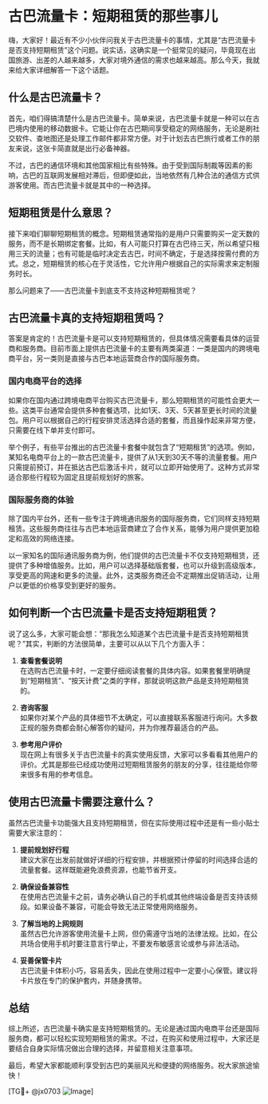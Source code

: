 # 古巴流量卡：短期租赁的那些事儿

嗨，大家好！最近有不少小伙伴问我关于古巴流量卡的事情，尤其是“古巴流量卡是否支持短期租赁”这个问题。说实话，这确实是一个挺常见的疑问，毕竟现在出国旅游、出差的人越来越多，大家对境外通信的需求也越来越高。那么今天，我就来给大家详细解答一下这个话题。

## 什么是古巴流量卡？

首先，咱们得搞清楚什么是古巴流量卡。简单来说，古巴流量卡就是一种可以在古巴境内使用的移动数据卡。它能让你在古巴期间享受稳定的网络服务，无论是刷社交软件、查地图还是处理工作邮件都非常方便。对于计划去古巴旅行或者工作的朋友来说，这张卡简直就是出行必备神器。

不过，古巴的通信环境和其他国家相比有些特殊。由于受到国际制裁等因素的影响，古巴的互联网发展相对滞后，但即便如此，当地依然有几种合法的通信方式供游客使用。而古巴流量卡就是其中的一种选择。

## 短期租赁是什么意思？

接下来咱们聊聊短期租赁的概念。短期租赁通常指的是用户只需要购买一定天数的服务，而不是长期绑定套餐。比如，有人可能只打算在古巴待三天，所以希望只租用三天的流量；也有可能是临时决定去古巴，时间不确定，于是选择按需付费的方式。总之，短期租赁的核心在于灵活性，它允许用户根据自己的实际需求来定制服务时长。

那么问题来了——古巴流量卡到底支不支持这种短期租赁呢？

## 古巴流量卡真的支持短期租赁吗？

答案是肯定的！古巴流量卡是可以支持短期租赁的，但具体情况需要看具体的运营商和服务商。目前市面上提供古巴流量卡的主要有两类渠道：一类是国内的跨境电商平台，另一类则是直接与古巴本地运营商合作的国际服务商。

### 国内电商平台的选择

如果你在国内通过跨境电商平台购买古巴流量卡，那么短期租赁的可能性会更大一些。这类平台通常会提供多种套餐选项，比如1天、3天、5天甚至更长时间的流量包。用户可以根据自己的行程安排灵活选择合适的套餐，而且操作起来非常方便，只需要在线下单并支付即可。

举个例子，有些平台推出的古巴流量卡套餐中就包含了“短期租赁”的选项。例如，某知名电商平台上的一款古巴流量卡，提供了从1天到30天不等的流量套餐。用户只需提前预订，并在抵达古巴后激活卡片，就可以立即开始使用了。这种方式非常适合那些行程较为固定且提前规划好的旅客。

### 国际服务商的体验

除了国内平台外，还有一些专注于跨境通讯服务的国际服务商，它们同样支持短期租赁。这些服务商往往与古巴本地运营商建立了合作关系，能够为用户提供更加稳定和高效的网络连接。

以一家知名的国际通讯服务商为例，他们提供的古巴流量卡不仅支持短期租赁，还提供了多种增值服务。比如，用户可以选择基础版套餐，也可以升级到高级版本，享受更高的网速和更多的流量。此外，这类服务商还会不定期推出促销活动，让用户以更低的价格享受到更好的服务。

## 如何判断一个古巴流量卡是否支持短期租赁？

说了这么多，大家可能会想：“那我怎么知道某个古巴流量卡是否支持短期租赁呢？”其实，判断的方法很简单，主要可以从以下几个方面入手：

1. **查看套餐说明**  
   在选购古巴流量卡时，一定要仔细阅读套餐的具体内容。如果套餐里明确提到“短期租赁”、“按天计费”之类的字样，那就说明这款产品是支持短期租赁的。

2. **咨询客服**  
   如果你对某个产品的具体细节不太确定，可以直接联系客服进行询问。大多数正规的服务商都会耐心解答你的疑问，并为你推荐最适合的产品。

3. **参考用户评价**  
   现在网上有很多关于古巴流量卡的真实使用反馈，大家可以多看看其他用户的评价。尤其是那些已经成功使用过短期租赁服务的朋友的分享，往往能给你带来很多有用的参考信息。

## 使用古巴流量卡需要注意什么？

虽然古巴流量卡功能强大且支持短期租赁，但在实际使用过程中还是有一些小贴士需要大家注意的：

1. **提前规划好行程**  
   建议大家在出发前就做好详细的行程安排，并根据预计停留的时间选择合适的流量套餐。这样既能避免浪费资源，也能节省开支。

2. **确保设备兼容性**  
   在使用古巴流量卡之前，请务必确认自己的手机或其他终端设备是否支持该频段。如果设备不兼容，可能会导致无法正常使用网络服务。

3. **了解当地的上网规则**  
   虽然古巴允许游客使用流量卡上网，但仍需遵守当地的法律法规。比如，在公共场合使用手机时要注意言行举止，不要发布敏感言论或参与非法活动。

4. **妥善保管卡片**  
   古巴流量卡体积小巧，容易丢失，因此在使用过程中一定要小心保管。建议将卡片放在专门的保护套内，并随身携带。

## 总结

综上所述，古巴流量卡确实是支持短期租赁的。无论是通过国内电商平台还是国际服务商，都可以轻松实现短期租赁的需求。不过，在购买和使用过程中，大家还是要结合自身实际情况做出合理的选择，并留意相关注意事项。

最后，希望大家都能顺利享受到古巴的美丽风光和便捷的网络服务。祝大家旅途愉快！

[TG💪+ @jx0703 ![Image](https://github.com/user-attachments/assets/dbca1d08-cadb-493c-b0ec-ad6f7a83f270)]